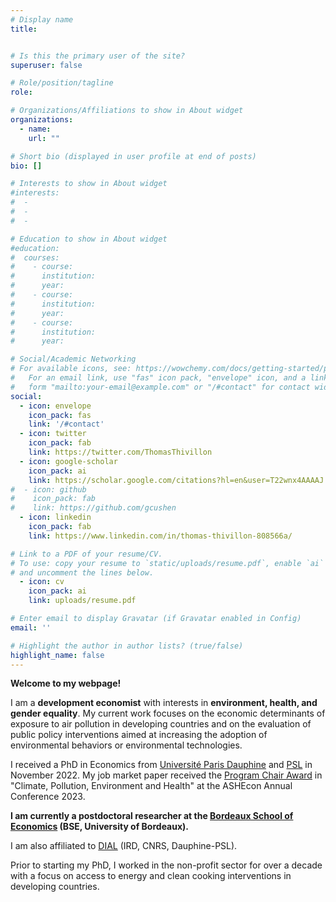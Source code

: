 ```yaml
---
# Display name
title:


# Is this the primary user of the site?
superuser: false

# Role/position/tagline
role:

# Organizations/Affiliations to show in About widget
organizations:
  - name:
    url: ""

# Short bio (displayed in user profile at end of posts)
bio: []

# Interests to show in About widget
#interests:
#  - 
#  - 
#  -

# Education to show in About widget
#education:
#  courses:
#    - course:
#      institution:
#      year:
#    - course:
#      institution:
#      year:
#    - course:
#      institution: 
#      year: 

# Social/Academic Networking
# For available icons, see: https://wowchemy.com/docs/getting-started/page-builder/#icons
#   For an email link, use "fas" icon pack, "envelope" icon, and a link in the
#   form "mailto:your-email@example.com" or "/#contact" for contact widget.
social:
  - icon: envelope
    icon_pack: fas
    link: '/#contact'
  - icon: twitter
    icon_pack: fab
    link: https://twitter.com/ThomasThivillon
  - icon: google-scholar
    icon_pack: ai
    link: https://scholar.google.com/citations?hl=en&user=T22wnx4AAAAJ
#  - icon: github
#    icon_pack: fab
#    link: https://github.com/gcushen
  - icon: linkedin
    icon_pack: fab
    link: https://www.linkedin.com/in/thomas-thivillon-808566a/

# Link to a PDF of your resume/CV.
# To use: copy your resume to `static/uploads/resume.pdf`, enable `ai` icons in `params.toml`,
# and uncomment the lines below.
  - icon: cv
    icon_pack: ai
    link: uploads/resume.pdf

# Enter email to display Gravatar (if Gravatar enabled in Config)
email: ''

# Highlight the author in author lists? (true/false)
highlight_name: false
---
```


**Welcome to my webpage!** 

I am a **development economist** with interests in **environment, health, and gender equality**. My current work focuses on the economic determinants of exposure to air pollution in developing countries and on the evaluation of public policy interventions aimed at increasing the adoption of environmental behaviors or environmental technologies.

I received a PhD in Economics from [Université Paris Dauphine](https://dauphine.psl.eu/en/) and [PSL](https://psl.eu/en) in November 2022. My job market paper received the [Program Chair Award](https://www.ashecon.org/awards/introducing-the-2023-ashecon-award-winners/) in "Climate, Pollution, Environment and Health" at the ASHEcon Annual Conference 2023.

**I am currently a postdoctoral researcher at the [Bordeaux School of Economics](https://www.bse.u-bordeaux.fr/) (BSE, University of Bordeaux).**

I am also affiliated to [DIAL](https://dial.ird.fr/en/) (IRD, CNRS, Dauphine-PSL).

Prior to starting my PhD, I worked in the non-profit sector for over a decade with a focus on access to energy and clean cooking interventions in developing countries.










